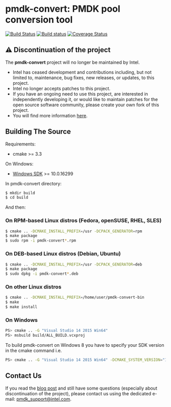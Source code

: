 pmdk-convert: PMDK pool conversion tool
=======================================

[![Build Status](https://travis-ci.org/pmem/pmdk-convert.svg?branch=master)](https://travis-ci.org/pmem/pmdk-convert)
[![Build status](https://ci.appveyor.com/api/projects/status/github/pmem/pmdk-convert?branch/master?svg=true&pr=false)](https://ci.appveyor.com/project/pmem/pmdk-convert/branch/master)
[![Coverage Status](https://codecov.io/github/pmem/pmdk-convert/coverage.svg?branch=master)](https://codecov.io/gh/pmem/pmdk-convert/branch/master)

## ⚠️ Discontinuation of the project
The **pmdk-convert** project will no longer be maintained by Intel.
- Intel has ceased development and contributions including, but not limited to, maintenance, bug fixes, new releases,
or updates, to this project.
- Intel no longer accepts patches to this project.
- If you have an ongoing need to use this project, are interested in independently developing it, or would like to
maintain patches for the open source software community, please create your own fork of this project.
- You will find more information [here](https://pmem.io/blog/2022/11/update-on-pmdk-and-our-long-term-support-strategy/).

## Building The Source ##

Requirements:
- cmake >= 3.3

On Windows:
- [Windows SDK](https://developer.microsoft.com/en-us/windows/downloads/windows-10-sdk) >= 10.0.16299

In pmdk-convert directory:

```sh
$ mkdir build
$ cd build
```

And then:

### On RPM-based Linux distros (Fedora, openSUSE, RHEL, SLES) ###

```sh
$ cmake .. -DCMAKE_INSTALL_PREFIX=/usr -DCPACK_GENERATOR=rpm
$ make package
$ sudo rpm -i pmdk-convert*.rpm
```

### On DEB-based Linux distros (Debian, Ubuntu) ###

```sh
$ cmake .. -DCMAKE_INSTALL_PREFIX=/usr -DCPACK_GENERATOR=deb
$ make package
$ sudo dpkg -i pmdk-convert*.deb
```

### On other Linux distros ###
```sh
$ cmake .. -DCMAKE_INSTALL_PREFIX=/home/user/pmdk-convert-bin
$ make
$ make install
```

### On Windows ###

```sh
PS> cmake .. -G "Visual Studio 14 2015 Win64"
PS> msbuild build/ALL_BUILD.vcxproj
```

To build pmdk-convert on Windows 8 you have to specify your SDK version in the cmake command i.e.
```sh
PS> cmake .. -G "Visual Studio 14 2015 Win64" -DCMAKE_SYSTEM_VERSION="10.0.26624"
```

## Contact Us

If you read the [blog post](https://pmem.io/blog/2022/11/update-on-pmdk-and-our-long-term-support-strategy/)
and still have some questions (especially about discontinuation of the project), please contact us using
the dedicated e-mail: pmdk_support@intel.com.
